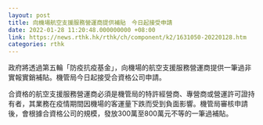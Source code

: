 ```yaml
---
layout: post
title: 向機場航空支援服務營運商提供補貼　今日起接受申請
date: 2022-01-28 11:20:48.000000000 +08:00
link: https://news.rthk.hk/rthk/ch/component/k2/1631050-20220128.htm
categories: rthk
---
```


政府將透過第五輪「防疫抗疫基金」，向機場的航空支援服務營運商提供一筆過非實報實銷補貼。機管局今日起接受合資格公司申請。

合資格的航空支援服務營運商必須是機管局的特許經營商、專營商或營運許可證持有者，其業務在疫情期間因機場的客運量下跌而受到負面影響。機管局審核申請後，會根據合資格公司的規模，發放300萬至800萬元不等的一筆過補貼。
